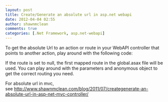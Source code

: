 ```yaml
---
layout: post
title: Create/Generate an absolute url in asp.net webapi
date: 2012-04-04 02:55
author: shawnmclean
comments: true
categories: [.Net Framework, asp.net-webapi]
---
```

To get the absolute Url to an action or route in your WebAPI controller that points to another action, play around with the following code:

<script src="https://gist.github.com/2297415.js?file=absolute.cs"></script>

If the route is set to null, the first mapped route in the global.asax file will be used. You can play around with the parameters and anonymous object to get the correct routing you need.

For absolute url in mvc, see <a href="http://www.shawnmclean.com/blog/2011/07/creategenerate-an-absolute-url-in-asp-net-mvc-controller/">http://www.shawnmclean.com/blog/2011/07/creategenerate-an-absolute-url-in-asp-net-mvc-controller/</a>
